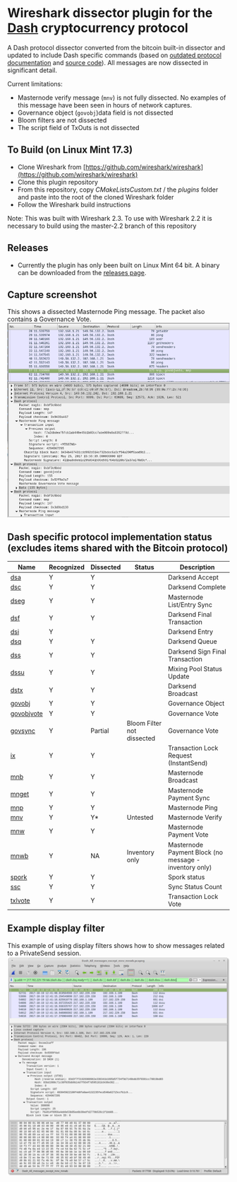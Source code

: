# Wireshark dissector plugin for the [Dash](https://www.dash.org/) cryptocurrency protocol
A Dash protocol dissector converted from the bitcoin built-in dissector and updated to include Dash specific commands (based on [outdated protocol documentation](https://github.com/dashpay/dash/blob/v0.12.2.x/dash-docs/protocol-documentation.md) and [source code](https://github.com/dashpay/dash/blob/master/src/protocol.cpp)). All messages are now dissected in significant detail.

Current limitations:
 - Masternode verify message (`mnv`) is not fully dissected. No examples of this message have been seen in hours of network captures.
 - Governance object (`govobj`)data field is not dissected
 - Bloom filters are not dissected
 - The script field of TxOuts is not dissected

## To Build (on Linux Mint 17.3)
 - Clone Wireshark from [https://github.com/wireshark/wireshark](https://github.com/wireshark/wireshark)
 - Clone this plugin repository
 - From this repository, copy *CMakeListsCustom.txt* / the *plugins* folder and paste into the root of the cloned Wireshark folder
 - Follow the Wireshark build instructions

Note: This was built with Wireshark 2.3.  To use with Wireshark 2.2 it is necessary to build using the master-2.2 branch of this repository

## Releases
 - Currently the plugin has only been built on Linux Mint 64 bit.  A binary can be downloaded from the [releases page](https://github.com/thephez/wireshark-plugin-dash/releases/latest).

## Capture screenshot
This shows a dissected Masternode Ping message. The packet also contains a Governance Vote.
![](plugins/dash/wireshark-dash-dissection.png)

## Dash specific protocol implementation status (excludes items shared with the Bitcoin protocol)
Name | Recognized | Dissected | Status | Description
--- | --- | --- | --- | ---
[dsa](https://github.com/thephez/dash/blob/doc-updates/dash-docs/protocol-documentation.md#dsaccept---dsa) | Y | Y |  | Darksend Accept
[dsc](https://github.com/thephez/dash/blob/doc-updates/dash-docs/protocol-documentation.md#dscomplete---dsc) | Y | Y |  | Darksend Complete
[dseg](https://github.com/thephez/dash/blob/doc-updates/dash-docs/protocol-documentation.md#dseg---dseg) | Y | Y |  | Masternode List/Entry Sync
[dsf](https://github.com/thephez/dash/blob/doc-updates/dash-docs/protocol-documentation.md#dsfinaltx---dsf) | Y | Y |  | Darksend Final Transaction
[dsi](https://github.com/thephez/dash/blob/doc-updates/dash-docs/protocol-documentation.md#dsvin---dsi) | Y | |  | Darksend Entry
[dsq](https://github.com/thephez/dash/blob/doc-updates/dash-docs/protocol-documentation.md#dsqueue---dsq) | Y | Y |  | Darksend Queue
[dss](https://github.com/thephez/dash/blob/doc-updates/dash-docs/protocol-documentation.md) | Y | Y |  | Darksend Sign Final Transaction
[dssu](https://github.com/thephez/dash/blob/doc-updates/dash-docs/protocol-documentation.md#dsstatusupdate---dssu) | Y | Y |  | Mixing Pool Status Update
[dstx](https://github.com/thephez/dash/blob/doc-updates/dash-docs/protocol-documentation.md#dstx---dstx) | Y | Y |  | Darksend Broadcast
[govobj](https://github.com/thephez/dash/blob/doc-updates/dash-docs/protocol-documentation.md#mngovernanceobject---govobj) | Y | Y |  | Governance Object
[govobjvote](https://github.com/thephez/dash/blob/doc-updates/dash-docs/protocol-documentation.md#mngovernanceobjectvote---govobjvote) | Y | Y |  | Governance Vote
[govsync](https://github.com/thephez/dash/blob/doc-updates/dash-docs/protocol-documentation.md#mngovernancesync---govsync) | Y | Partial | Bloom Filter not dissected | Governance Vote
[ix](https://github.com/thephez/dash/blob/doc-updates/dash-docs/protocol-documentation.md#txlockrequest---ix) | Y | Y |  | Transaction Lock Request (InstantSend)
[mnb](https://github.com/thephez/dash/blob/doc-updates/dash-docs/protocol-documentation.md#mnannounce---mnb) | Y | Y |  | Masternode Broadcast
[mnget](https://github.com/thephez/dash/blob/doc-updates/dash-docs/protocol-documentation.md#masternodepaymentsync---mnget) | Y | Y |  | Masternode Payment Sync
[mnp](https://github.com/thephez/dash/blob/doc-updates/dash-docs/protocol-documentation.md#mnping---mnp) | Y | Y |  | Masternode Ping
[mnv](https://github.com/thephez/dash/blob/doc-updates/dash-docs/protocol-documentation.md#mnverify---mnv) | Y | Y* | Untested | Masternode Verify
[mnw](https://github.com/thephez/dash/blob/doc-updates/dash-docs/protocol-documentation.md#masternodepaymentvote---mnw) | Y | Y |  | Masternode Payment Vote
[mnwb](https://github.com/thephez/dash/blob/doc-updates/dash-docs/protocol-documentation.md#masternodepaymentblock---mnwb) | Y | NA | Inventory only | Masternode Payment Block (no message - inventory only)
[spork](https://github.com/thephez/dash/blob/doc-updates/dash-docs/protocol-documentation.md#spork---spork)| Y | Y |  | Spork status
[ssc](https://github.com/thephez/dash/blob/doc-updates/dash-docs/protocol-documentation.md#syncstatuscount---ssc) | Y | Y |  | Sync Status Count
[txlvote](https://github.com/thephez/dash/blob/doc-updates/dash-docs/protocol-documentation.md#txlockvote---txlvote) | Y | Y |  | Transaction Lock Vote

## Example display filter
This example of using display filters shows how to show messages related to a
PrivateSend session.
![](plugins/dash/privatesend-session-example.png)
